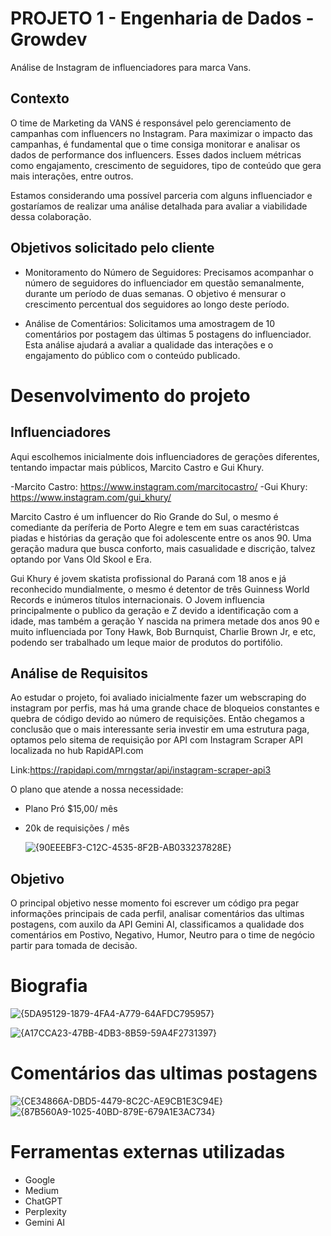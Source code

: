 # PROJETO 1 - Engenharia de Dados - Growdev
Análise de Instagram  de influenciadores para marca Vans.

## Contexto

O time de Marketing da VANS é responsável pelo gerenciamento de campanhas com influencers no Instagram. Para maximizar o impacto das campanhas, é fundamental que o time consiga monitorar e analisar os dados de performance dos influencers. Esses dados incluem métricas como engajamento, crescimento de seguidores, tipo de conteúdo que gera mais interações, entre outros.

Estamos considerando uma possível parceria com alguns influenciador e gostaríamos de realizar uma análise detalhada para avaliar a viabilidade dessa colaboração.

## Objetivos solicitado pelo cliente 

- Monitoramento do Número de Seguidores: Precisamos acompanhar o número de seguidores do influenciador em questão semanalmente, durante um período de duas semanas. O objetivo é mensurar o crescimento percentual dos seguidores ao longo deste período.

- Análise de Comentários: Solicitamos uma amostragem de 10 comentários por postagem das últimas 5 postagens do influenciador. Esta análise ajudará a avaliar a qualidade das interações e o engajamento do público com o conteúdo publicado.

# Desenvolvimento do projeto

## Influenciadores

Aqui escolhemos inicialmente dois influenciadores de gerações diferentes, tentando impactar mais públicos, Marcito Castro e Gui Khury.

-Marcito Castro: https://www.instagram.com/marcitocastro/
-Gui Khury: https://www.instagram.com/gui_khury/

Marcito Castro é um influencer do Rio Grande do Sul, o mesmo é comediante da períferia de Porto Alegre e tem em suas caractéristcas piadas e histórias da geração que foi adolescente entre os anos 90. Uma geração madura que busca conforto, mais casualidade e discrição, talvez optando por Vans Old Skool e Era.

Gui Khury é jovem skatista profissional do Paraná com 18 anos e já reconhecido mundialmente, o mesmo é detentor de três Guinness World Records e inúmeros títulos internacionais. O Jovem influencia principalmente o publico da geração e Z devido a identificação com a idade, mas também a geração Y nascida na primera metade dos anos 90 e muito influenciada por Tony Hawk, Bob Burnquist, Charlie Brown Jr,  e etc, podendo ser trabalhado um leque maior de produtos do portifólio.

## Análise de Requisitos

Ao estudar o projeto, foi avaliado inicialmente fazer um webscraping do instagram por perfis, mas há uma grande chace de bloqueios constantes e quebra de código devido ao número de requisições.
Então chegamos a conclusão que o mais interessante seria investir em uma estrutura paga, optamos pelo sitema de requisição por API com Instagram Scraper API localizada no hub RapidAPI.com

Link:https://rapidapi.com/mrngstar/api/instagram-scraper-api3

O plano que atende a nossa necessidade:

- Plano Pró $15,00/ mês
- 20k de requisições / mês

  ![{90EEEBF3-C12C-4535-8F2B-AB033237828E}](https://github.com/user-attachments/assets/de7bfe13-ab56-45c9-8689-56e1294e3185)

## Objetivo

O principal objetivo nesse momento foi escrever um código pra pegar informações principais de cada perfil, analisar comentários das ultimas postagens, com auxilo da API Gemini AI, classificamos a qualidade dos comentários em Postivo, Negativo, Humor, Neutro para o time de negócio partir para tomada de decisão.

# Biografia

![{5DA95129-1879-4FA4-A779-64AFDC795957}](https://github.com/user-attachments/assets/7d5bde3a-59c6-4328-9045-b78ebcb8caa9)

![{A17CCA23-47BB-4DB3-8B59-59A4F2731397}](https://github.com/user-attachments/assets/e27d2b34-e852-413c-b86c-97544231f7fb)

# Comentários das ultimas postagens

![{CE34866A-DBD5-4479-8C2C-AE9CB1E3C94E}](https://github.com/user-attachments/assets/944dc474-0222-4bea-b774-d17c0b5cb1d9)
![{87B560A9-1025-40BD-879E-679A1E3AC734}](https://github.com/user-attachments/assets/88a82c6a-a64c-4e14-af76-4b632cae2ab8)

# Ferramentas externas utilizadas

- Google
- Medium
- ChatGPT
- Perplexity
- Gemini AI
  
